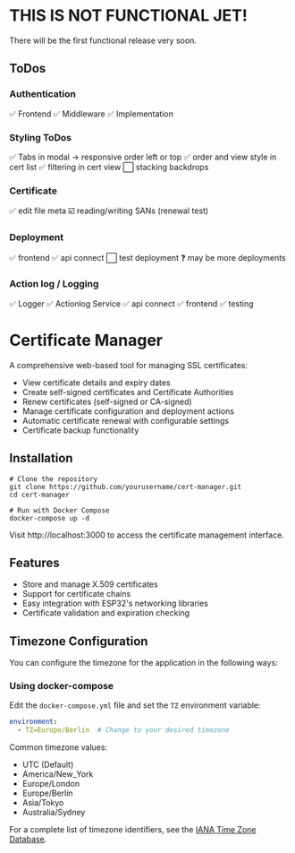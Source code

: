 # THIS IS NOT FUNCTIONAL JET!

There will be the first functional release very soon.


## ToDos
### Authentication 
✅ Frontend 
✅ Middleware
✅ Implementation 

### Styling ToDos
✅ Tabs in modal -> responsive order left or top
✅ order and view style in cert list
✅ filtering in cert view
⬜ stacking backdrops

### Certificate
✅ edit file meta
☑️ reading/writing SANs (renewal test)

### Deployment
✅ frontend
✅ api connect 
⬜ test deployment
❓ may be more deployments

### Action log / Logging
✅ Logger
✅ Actionlog Service 
✅ api connect 
✅ frontend 
✅ testing



# Certificate Manager

A comprehensive web-based tool for managing SSL certificates:

- View certificate details and expiry dates
- Create self-signed certificates and Certificate Authorities
- Renew certificates (self-signed or CA-signed)
- Manage certificate configuration and deployment actions
- Automatic certificate renewal with configurable settings
- Certificate backup functionality

## Installation

```shell
# Clone the repository
git clone https://github.com/yourusername/cert-manager.git
cd cert-manager

# Run with Docker Compose
docker-compose up -d
```
Visit http://localhost:3000 to access the certificate management interface.

## Features

- Store and manage X.509 certificates
- Support for certificate chains
- Easy integration with ESP32's networking libraries
- Certificate validation and expiration checking


## Timezone Configuration

You can configure the timezone for the application in the following ways:

### Using docker-compose
Edit the `docker-compose.yml` file and set the `TZ` environment variable:

```yaml
environment:
  - TZ=Europe/Berlin  # Change to your desired timezone
```

Common timezone values:
- UTC (Default)
- America/New_York
- Europe/London
- Europe/Berlin
- Asia/Tokyo
- Australia/Sydney

For a complete list of timezone identifiers, see the [IANA Time Zone Database](https://en.wikipedia.org/wiki/List_of_tz_database_time_zones).
